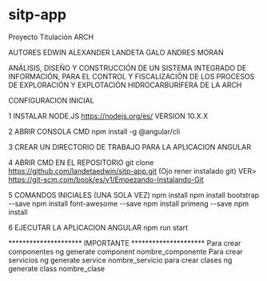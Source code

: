 # sitp-app
Proyecto Titulación ARCH

AUTORES
EDWIN ALEXANDER LANDETA
GALO ANDRES MORAN

ANÁLISIS, DISEÑO Y CONSTRUCCIÓN DE UN SISTEMA INTEGRADO DE INFORMACIÓN, PARA EL CONTROL Y FISCALIZACIÓN DE LOS PROCESOS DE EXPLORACIÓN Y EXPLOTACIÓN HIDROCARBURÍFERA DE LA ARCH	


CONFIGURACION INICIAL

1 INSTALAR NODE.JS https://nodejs.org/es/ VERSION 10.X.X

2 ABRIR CONSOLA CMD 
	npm install -g @angular/cli

3 CREAR UN DIRECTORIO DE TRABAJO PARA LA APLICACION ANGULAR

4 ABRIR CMD EN EL REPOSITORIO 
	git clone https://github.com/landetaedwin/sitp-app.git (Ojo rener instalado git)
	VER> https://git-scm.com/book/es/v1/Empezando-Instalando-Git
	
5 COMANDOS INICIALES (UNA SOLA VEZ)
	npm install
	npm install bootstrap --save 
	npm install font-awesome --save
	npm install primeng --save
	npm install
	
6 EJECUTAR LA APLICACION ANGULAR
	npm run start
	
	
*********************   IMPORTANTE   *********************
Para crear componentes
	ng generate component nombre_componente
Para crear servicios
	ng generate service nombre_servicio
para crear clases
	ng generate class nombre_clase



	
	
